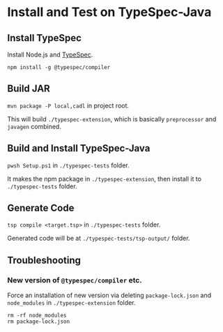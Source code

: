 # Install and Test on TypeSpec-Java

## Install TypeSpec

Install Node.js and [TypeSpec](https://github.com/microsoft/typespec/).

```shell
npm install -g @typespec/compiler
```

## Build JAR

`mvn package -P local,cadl` in project root.

This will build `./typespec-extension`, which is basically `preprocessor` and `javagen` combined.

## Build and Install TypeSpec-Java

`pwsh Setup.ps1` in `./typespec-tests` folder.

It makes the npm package in `./typespec-extension`, then install it to `./typespec-tests` folder.

## Generate Code

`tsp compile <target.tsp>` in `./typespec-tests` folder.

Generated code will be at `./typespec-tests/tsp-output/` folder.

## Troubleshooting

### New version of `@typespec/compiler` etc.

Force an installation of new version via deleting `package-lock.json` and `node_modules` in `./typespec-extension` folder.

```shell
rm -rf node_modules
rm package-lock.json
```

